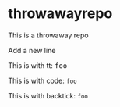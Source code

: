 # throwawayrepo
This is a throwaway repo

Add a new line

This is with tt: <tt>foo</tt>

This is with code: <code>foo</code>

This is with backtick: `foo`
